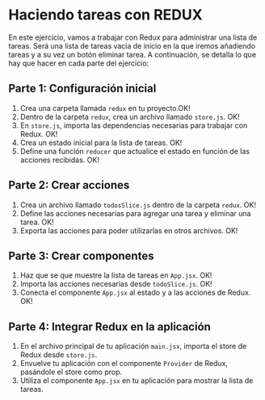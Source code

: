 # Haciendo tareas con REDUX

En este ejercicio, vamos a trabajar con Redux para administrar una lista de tareas. 
Será una lista de tareas vacia de inicio en la que iremos añadiendo tareas y a su vez un botón eliminar tarea.
A continuación, se detalla lo que hay que hacer en cada parte del ejercicio:

## Parte 1: Configuración inicial

1. Crea una carpeta llamada `redux` en tu proyecto.OK!
2. Dentro de la carpeta `redux`, crea un archivo llamado `store.js`. OK!
3. En `store.js`, importa las dependencias necesarias para trabajar con Redux. OK!
4. Crea un estado inicial para la lista de tareas. OK!
5. Define una función `reducer` que actualice el estado en función de las acciones recibidas. OK!

## Parte 2: Crear acciones

1. Crea un archivo llamado `todosSlice.js` dentro de la carpeta `redux`. OK!
2. Define las acciones necesarias para agregar una tarea y eliminar una tarea. OK!
3. Exporta las acciones para poder utilizarlas en otros archivos. OK!

## Parte 3: Crear componentes

1. Haz que se que muestre la lista de tareas en `App.jsx`. OK!
2. Importa las acciones necesarias desde `todoSlice.js`. OK!
3. Conecta el componente `App.jsx` al estado y a las acciones de Redux. OK!

## Parte 4: Integrar Redux en la aplicación

1. En el archivo principal de tu aplicación `main.jsx`, importa el store de Redux desde `store.js`.
2. Envuelve tu aplicación con el componente `Provider` de Redux, pasándole el store como prop.
3. Utiliza el componente `App.jsx` en tu aplicación para mostrar la lista de tareas.